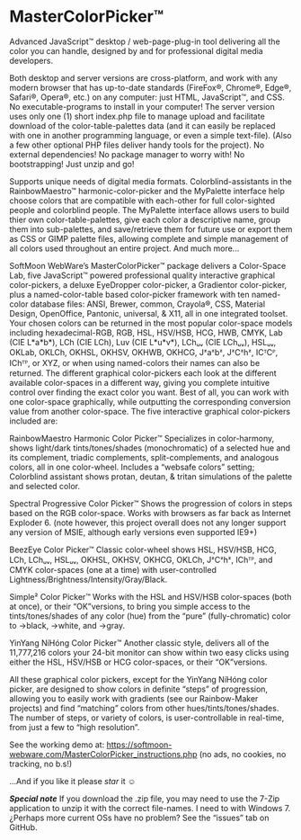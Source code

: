 # MasterColorPicker™
Advanced JavaScript™ desktop / web-page-plug-in tool delivering all the color you can handle, designed by and for professional digital media developers.

Both desktop and server versions are cross-platform, and work with any modern browser that has up-to-date standards (FireFox®, Chrome®, Edge®, Safari®, Opera®, etc.) on any computer: just HTML, JavaScript™, and CSS.  No executable-programs to install in your computer!  The server version uses only one (1) short index.php file to manage upload and facilitate download of the color-table-palettes data (and it can easily be replaced with one in another programming language, or even a simple text-file).  (Also a few other optional PHP files deliver handy tools for the project).
No external dependencies!  No package manager to worry with!  No bootstrapping!  Just unzip and go!

Supports unique needs of digital media formats.
Colorblind-assistants in the RainbowMaestro™ harmonic-color-picker and the MyPalette interface help choose colors that are compatible with each-other for full color-sighted people and colorblind people.
The MyPalette interface allows users to build thier own color-table-palettes, give each color a descriptive name, group them into sub-palettes, and save/retrieve them for future use or export them as CSS or GIMP palette files, allowing complete and simple management of all colors used throughout an entire project.
And much more...

SoftMoon WebWare’s MasterColorPicker™ package delivers a Color-Space Lab, five JavaScript™ powered professional quality interactive graphical color-pickers, a deluxe EyeDropper color-picker, a Gradientor color-picker, plus a named-color-table based color-picker framework with ten named-color database files: ANSI, Brewer, common, Crayola®, CSS, Material Design, OpenOffice, Pantonic, universal, & X11, all in one integrated toolset.  Your chosen colors can be returned in the most popular color-space models including hexadecimal-RGB, RGB, HSL, HSV/HSB, HCG, HWB, CMYK, Lab (CIE L\*a\*b\*), LCh (CIE LCh), Luv (CIE L\*u\*v\*), LChᵤᵥ (CIE LChᵤᵥ), HSLᵤᵥ, OKLab, OKLCh, OKHSL, OKHSV, OKHWB, OKHCG, Jᶻaᶻbᶻ, JᶻCᶻhᶻ, ICᵀCᴾ, IChᵀᴾ, or XYZ, or when using named-colors their names can also be returned.  The different graphical color-pickers each look at the different available color-spaces in a different way, giving you complete intuitive control over finding the exact color you want.  Best of all, you can work with one color-space graphically, while outputting the corresponding conversion value from another color-space.  The five interactive graphical color-pickers included are:

RainbowMaestro Harmonic Color Picker™
    Specializes in color-harmony, shows light/dark tints/tones/shades (monochromatic) of a selected hue and its complement, triadic complements, split-complements, and analogous colors, all in one color-wheel. Includes a “websafe colors” setting;  Colorblind assistant shows protan, deutan, & tritan simulations of the palette and selected color.
    
Spectral Progressive Color Picker™
    Shows the progression of colors in steps based on the RGB color-space.  Works with browsers as far back as Internet Exploder 6. (note however, this project overall does not any longer support any version of MSIE, although early versions even supported IE9+)
    
BeezEye Color Picker™
    Classic color-wheel shows HSL, HSV/HSB, HCG, LCh, LChᵤᵥ, HSLᵤᵥ, OKHSL, OKHSV, OKHCG, OKLCh, JᶻCᶻhᶻ, IChᵀᴾ, and CMYK color-spaces (one at a time) with user-controlled Lightness/Brightness/Intensity/Gray/Black.
    
Simple² Color Picker™
    Works with the HSL and HSV/HSB color-spaces (both at once), or their “OK”versions, to bring you simple access to the tints/tones/shades of any color (hue) from the “pure” (fully-chromatic) color to →black, →white, and →gray.
    
YinYang NíHóng Color Picker™
    Another classic style, delivers all of the 11,777,216 colors your 24-bit monitor can show within two easy clicks using either the HSL, HSV/HSB or HCG color-spaces, or their “OK”versions.

All these graphical color pickers, except for the YinYang NíHóng color picker, are designed to show colors in definite “steps” of progression, allowing you to easily work with gradients (see our Rainbow-Maker projects) and find “matching” colors from other hues/tints/tones/shades.  The number of steps, or variety of colors, is user-controllable in real-time, from just a few to “high resolution”.

See the working demo at:
https://softmoon-webware.com/MasterColorPicker_instructions.php
(no ads, no cookies, no tracking, no b.s!)

...And if you like it please *star* it ☺

**_Special note_**
If you download the .zip file, you may need to use the 7-Zip application to unzip it with the correct file-names.  I need to with Windows 7.  ¿Perhaps more current OSs have no problem?
See the “issues” tab on GitHub.
